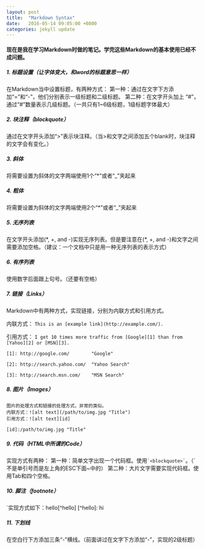 ```yaml
---
layout: post
title:  "Markdown Syntax"
date:   2016-05-14 09:05:00 +0800
categories: jekyll update
---
```


#### 现在是我在学习Markdown时做的笔记。学完这些Markdown的基本使用已经不成问题。

 


##### 1. 标题设置（让字体变大，和word的标题意思一样）
在Markdown当中设置标题，有两种方式：
第一种：通过在文字下方添加“=”和“-”，他们分别表示一级标题和二级标题。
第二种：在文字开头加上 “#”，通过“#”数量表示几级标题。（一共只有1~6级标题，1级标题字体最大）

##### 2. 块注释（blockquote）
通过在文字开头添加“>”表示块注释。（当>和文字之间添加五个blank时，块注释的文字会有变化。）

##### 3. 斜体
将需要设置为斜体的文字两端使用1个“*”或者“_”夹起来

##### 4. 粗体
将需要设置为斜体的文字两端使用2个“*”或者“_”夹起来

##### 5. 无序列表
在文字开头添加(\*, +, and -)实现无序列表。但是要注意在(\*, +, and -)和文字之间需要添加空格。（建议：一个文档中只是用一种无序列表的表示方式）

##### 6. 有序列表
使用数字后面跟上句号。（还要有空格）

##### 7. 链接（Links）
Markdown中有两种方式，实现链接，分别为内联方式和引用方式。

内联方式：
`This is an [example link](http://example.com/).`

引用方式：
`I get 10 times more traffic from [Google][1] than from [Yahoo][2] or [MSN][3].  `

`[1]: http://google.com/        "Google" `

`[2]: http://search.yahoo.com/  "Yahoo Search"`

`[3]: http://search.msn.com/    "MSN Search"`
 

##### 8. 图片（Images）

```
图片的处理方式和链接的处理方式，非常的类似。
内联方式：![alt text](/path/to/img.jpg "Title")
引用方式：![alt text][id] 

[id]:/path/to/img.jpg "Title"
```

##### 9. 代码（HTML中所谓的Code）

实现方式有两种：
第一种：简单文字出现一个代码框。使用``` `<blockquote>` ```。（`不是单引号而是左上角的ESC下面~中的）
第二种：大片文字需要实现代码框。使用Tab和四个空格。

##### 10. 脚注（footnote）
`实现方式如下：hello[^hello] [^hello]: hi

##### 11. 下划线
在空白行下方添加三条“-”横线。（前面讲过在文字下方添加“-”，实现的2级标题）


[jekyll-docs]: http://jekyllrb.com/docs/home
[jekyll-gh]:   https://github.com/jekyll/jekyll
[jekyll-talk]: https://talk.jekyllrb.com/
